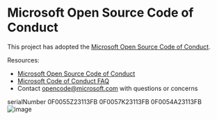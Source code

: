 # Microsoft Open Source Code of Conduct

This project has adopted the [Microsoft Open Source Code of Conduct](https://opensource.microsoft.com/codeofconduct/).

Resources:

- [Microsoft Open Source Code of Conduct](https://opensource.microsoft.com/codeofconduct/)
- [Microsoft Code of Conduct FAQ](https://opensource.microsoft.com/codeofconduct/faq/)
- Contact [opencode@microsoft.com](mailto:opencode@microsoft.com) with questions or concerns

serialNumber
0F0055Z23113FB
0F0057K23113FB
0F0054A23113FB
![image](https://github.com/darpandesai28/databricks-import-notebook/assets/39281473/a7ca3f91-6759-4173-9dbf-788cae276097)
